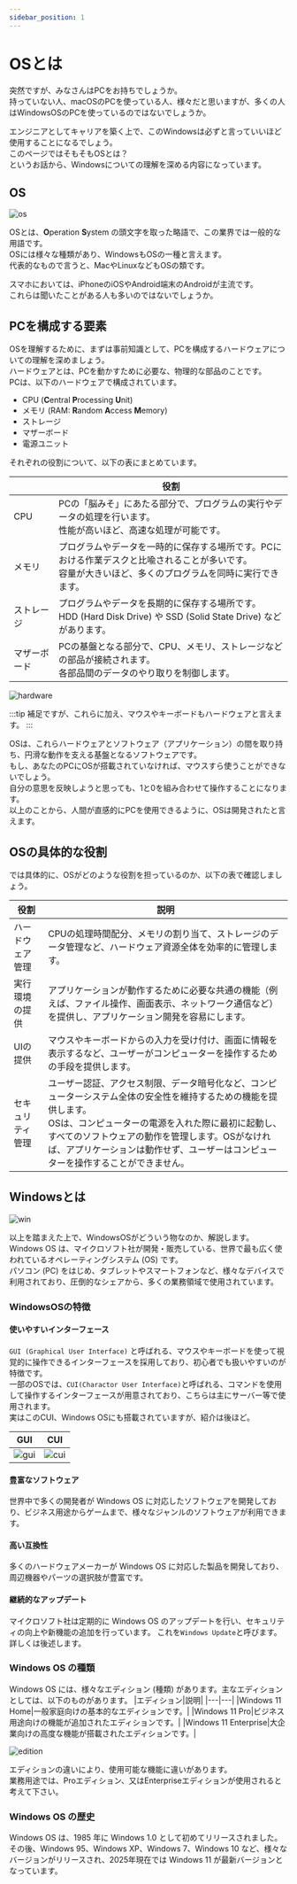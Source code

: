 ```yaml
---
sidebar_position: 1
---
```


# OSとは

突然ですが、みなさんはPCをお持ちでしょうか。  
持っていない人、macOSのPCを使っている人、様々だと思いますが、多くの人はWindowsOSのPCを使っているのではないでしょうか。  

エンジニアとしてキャリアを築く上で、このWindowsは必ずと言っていいほど使用することになるでしょう。  
このページではそもそもOSとは？  
というお話から、Windowsについての理解を深める内容になっています。

## OS

![os](./img/os2.jpg)

OSとは、**O**peration **S**ystem の頭文字を取った略語で、この業界では一般的な用語です。  
OSには様々な種類があり、WindowsもOSの一種と言えます。  
代表的なもので言うと、MacやLinuxなどもOSの類です。  

スマホにおいては、iPhoneのiOSやAndroid端末のAndroidが主流です。  
これらは聞いたことがある人も多いのではないでしょうか。

## PCを構成する要素
OSを理解するために、まずは事前知識として、PCを構成するハードウェアについての理解を深めましょう。  
ハードウェアとは、PCを動かすために必要な、物理的な部品のことです。  
PCは、以下のハードウェアで構成されています。
- CPU (**C**entral **P**rocessing **U**nit)
- メモリ (RAM: **R**andom **A**ccess **M**emory)
- ストレージ
- マザーボード
- 電源ユニット

それぞれの役割について、以下の表にまとめています。  

||役割|
|---|---|
|CPU|PCの「脳みそ」にあたる部分で、プログラムの実行やデータの処理を行います。 <br />性能が高いほど、高速な処理が可能です。|
|メモリ|プログラムやデータを一時的に保存する場所です。PCにおける作業デスクと比喩されることが多いです。<br />容量が大きいほど、多くのプログラムを同時に実行できます。|
|ストレージ|プログラムやデータを長期的に保存する場所です。<br />HDD (Hard Disk Drive) や SSD (Solid State Drive) などがあります。|
|マザーボード|PCの基盤となる部分で、CPU、メモリ、ストレージなどの部品が接続されます。<br />各部品間のデータのやり取りを制御します。|

![hardware](./img/hardware.jpg)

:::tip
補足ですが、これらに加え、マウスやキーボードもハードウェアと言えます。
:::

OSは、これらハードウェアとソフトウェア（アプリケーション）の間を取り持ち、円滑な動作を支える基盤となるソフトウェアです。  
もし、あなたのPCにOSが搭載されていなければ、マウスすら使うことができないでしょう。  
自分の意思を反映しようと思っても、1と0を組み合わせて操作することになります。  
以上のことから、人間が直感的にPCを使用できるように、OSは開発されたと言えます。  

## OSの具体的な役割
では具体的に、OSがどのような役割を担っているのか、以下の表で確認しましょう。  

|役割|説明|
|---|---|
|ハードウェア管理|CPUの処理時間配分、メモリの割り当て、ストレージのデータ管理など、ハードウェア資源全体を効率的に管理します。|
|実行環境の提供|アプリケーションが動作するために必要な共通の機能（例えば、ファイル操作、画面表示、ネットワーク通信など）を提供し、アプリケーション開発を容易にします。|
|UIの提供|マウスやキーボードからの入力を受け付け、画面に情報を表示するなど、ユーザーがコンピューターを操作するための手段を提供します。|
|セキュリティ管理|ユーザー認証、アクセス制限、データ暗号化など、コンピューターシステム全体の安全性を維持するための機能を提供します。<br />OSは、コンピューターの電源を入れた際に最初に起動し、すべてのソフトウェアの動作を管理します。OSがなければ、アプリケーションは動作せず、ユーザーはコンピューターを操作することができません。|


## Windowsとは

![win](./img/windows.jpg)

以上を踏まえた上で、WindowsOSがどういう物なのか、解説します。  
Windows OS は、マイクロソフト社が開発・販売している、世界で最も広く使われているオペレーティングシステム (OS) です。  
パソコン (PC) をはじめ、タブレットやスマートフォンなど、様々なデバイスで利用されており、圧倒的なシェアから、多くの業務領域で使用されています。

### WindowsOSの特徴
#### 使いやすいインターフェース
`GUI (Graphical User Interface)` と呼ばれる、マウスやキーボードを使って視覚的に操作できるインターフェースを採用しており、初心者でも扱いやすいのが特徴です。  
一部のOSでは、`CUI(Charactor User Interface)`と呼ばれる、コマンドを使用して操作するインターフェースが用意されており、こちらは主にサーバー等で使用されます。  
実はこのCUI、Windows OSにも搭載されていますが、紹介は後ほど。

|GUI|CUI|
|---|---|
|![gui](./img/GUI.jpg)|![cui](./img/CUI.png)|

#### 豊富なソフトウェア
世界中で多くの開発者が Windows OS に対応したソフトウェアを開発しており、ビジネス用途からゲームまで、様々なジャンルのソフトウェアが利用できます。

#### 高い互換性
多くのハードウェアメーカーが Windows OS に対応した製品を開発しており、周辺機器やパーツの選択肢が豊富です。

#### 継続的なアップデート
マイクロソフト社は定期的に Windows OS のアップデートを行い、セキュリティの向上や新機能の追加を行っています。 
これを`Windows Update`と呼びます。詳しくは後述します。

### Windows OS の種類

Windows OS には、様々なエディション (種類) があります。主なエディションとしては、以下のものがあります。
|エディション|説明|
|---|---|
|Windows 11 Home|一般家庭向けの基本的なエディションです。|
|Windows 11 Pro|ビジネス用途向けの機能が追加されたエディションです。|
|Windows 11 Enterprise|大企業向けの高度な機能が搭載されたエディションです。|

![edition](./img/edition.png)

エディションの違いにより、使用可能な機能に違いがあります。  
業務用途では、Proエディション、又はEnterpriseエディションが使用されると考えて下さい。

### Windows OS の歴史
Windows OS は、1985 年に Windows 1.0 として初めてリリースされました。  
その後、Windows 95、Windows XP、Windows 7、Windows 10 など、様々なバージョンがリリースされ、2025年現在では Windows 11 が最新バージョンとなっています。


